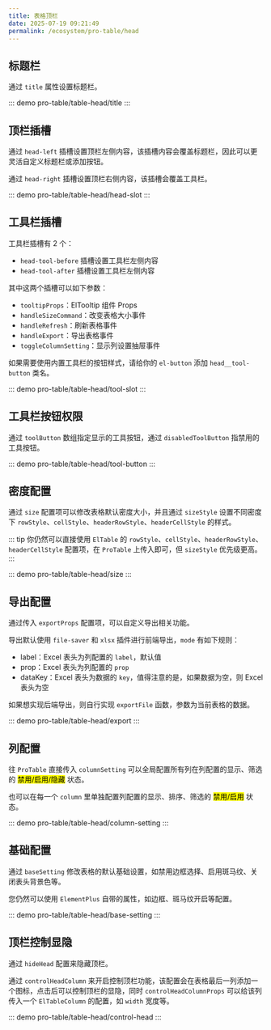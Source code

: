 ```yaml
---
title: 表格顶栏
date: 2025-07-19 09:21:49
permalink: /ecosystem/pro-table/head
---
```


## 标题栏

通过 `title` 属性设置标题栏。

::: demo
pro-table/table-head/title
:::

## 顶栏插槽

通过 `head-left` 插槽设置顶栏左侧内容，该插槽内容会覆盖标题栏，因此可以更灵活自定义标题栏或添加按钮。

通过 `head-right` 插槽设置顶栏右侧内容，该插槽会覆盖工具栏。

::: demo
pro-table/table-head/head-slot
:::

## 工具栏插槽

工具栏插槽有 2 个：

- `head-tool-before` 插槽设置工具栏左侧内容
- `head-tool-after` 插槽设置工具栏左侧内容

其中这两个插槽可以如下参数：

- `tooltipProps`：ElTooltip 组件 Props
- `handleSizeCommand`：改变表格大小事件
- `handleRefresh`：刷新表格事件
- `handleExport`：导出表格事件
- `toggleColumnSetting`：显示列设置抽屉事件

如果需要使用内置工具栏的按钮样式，请给你的 `el-button` 添加 `head__tool-button` 类名。

::: demo
pro-table/table-head/tool-slot
:::

## 工具栏按钮权限

通过 `toolButton` 数组指定显示的工具按钮，通过 `disabledToolButton` 指禁用的工具按钮。

::: demo
pro-table/table-head/tool-button
:::

## 密度配置

通过 `size` 配置项可以修改表格默认密度大小，并且通过 `sizeStyle` 设置不同密度下 `rowStyle`、`cellStyle`、`headerRowStyle`、`headerCellStyle` 的样式。

::: tip
你仍然可以直接使用 `ElTable` 的 `rowStyle`、`cellStyle`、`headerRowStyle`、`headerCellStyle` 配置项，在 `ProTable` 上传入即可，但 `sizeStyle` 优先级更高。
:::

::: demo
pro-table/table-head/size
:::

## 导出配置

通过传入 `exportProps` 配置项，可以自定义导出相关功能。

导出默认使用 `file-saver` 和 `xlsx` 插件进行前端导出，`mode` 有如下规则：

- label：Excel 表头为列配置的 `label`，默认值
- prop：Excel 表头为列配置的 `prop`
- dataKey：Excel 表头为数据的 `key`，值得注意的是，如果数据为空，则 Excel 表头为空

如果想实现后端导出，则自行实现 `exportFile` 函数，参数为当前表格的数据。

::: demo
pro-table/table-head/export
:::

## 列配置

往 `ProTable` 直接传入 `columnSetting` 可以全局配置所有列在列配置的显示、筛选的 <mark>禁用/启用/隐藏</mark> 状态。

也可以在每一个 `column` 里单独配置列配置的显示、排序、筛选的 <mark>禁用/启用</mark> 状态。

::: demo
pro-table/table-head/column-setting
:::

## 基础配置

通过 `baseSetting` 修改表格的默认基础设置，如禁用边框选择、启用斑马纹、关闭表头背景色等。

您仍然可以使用 `ElementPlus` 自带的属性，如边框、斑马纹开启等配置。

::: demo
pro-table/table-head/base-setting
:::

## 顶栏控制显隐

通过 `hideHead` 配置来隐藏顶栏。

通过 `controlHeadColumn` 来开启控制顶栏功能，该配置会在表格最后一列添加一个图标，点击后可以控制顶栏的显隐，同时 `controlHeadColumnProps` 可以给该列传入一个 `ElTableColumn` 的配置，如 `width` 宽度等。

::: demo
pro-table/table-head/control-head
:::

